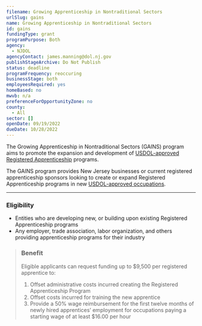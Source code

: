```yaml
---
filename: Growing Apprenticeship in Nontraditional Sectors
urlSlug: gains
name: Growing Apprenticeship in Nontraditional Sectors
id: gains
fundingType: grant
programPurpose: Both
agency:
  - NJDOL
agencyContact: james.manning@dol.nj.gov
publishStageArchive: Do Not Publish
status: deadline
programFrequency: reoccuring
businessStage: both
employeesRequired: yes
homeBased: no
mwvb: n/a
preferenceForOpportunityZone: no
county:
  - All
sector: []
openDate: 09/19/2022
dueDate: 10/28/2022
---
```

The Growing Apprenticeship in Nontraditional Sectors (GAINS) program aims to promote the expansion and development of [USDOL-approved Registered Apprenticeship](https://www.apprenticeship.gov/employers/registered-apprenticeship-program) programs. 

The GAINS program provides New Jersey businesses or current registered apprenticeship sponsors looking to create or expand Registered Apprenticeship programs in new [USDOL-approved occupations](https://www.apprenticeship.gov/apprenticeship-occupations).

- - -

### Eligibility

* Entities who are developing new, or building upon existing Registered Apprenticeship programs
* Any employer, trade association, labor organization, and others providing apprenticeship programs for their industry

> ### Benefit
>
> Eligible applicants can request funding up to $9,500 per registered apprentice to:
> 1) Offset administrative costs incurred creating the Registered Apprenticeship Program
> 2) Offset costs incurred for training the new apprentice 
> 3) Provide a 50% wage reimbursement for the first twelve months of newly hired apprentices’ employment for occupations paying a starting wage of at least $16.00 per hour